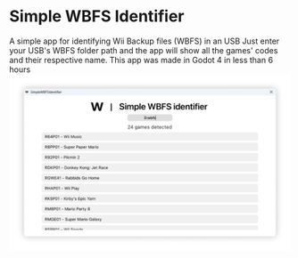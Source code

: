 # Simple WBFS Identifier
A simple app for identifying Wii Backup files (WBFS) in an USB
Just enter your USB's WBFS folder path and the app will show all the games' codes and their respective name. This app was made in Godot 4 in less than 6 hours
![Main window preview](https://github.com/wiiugamerj/Simple-WBFS-Identifier/blob/main/Main%20Window%20preview.png?raw=true)

